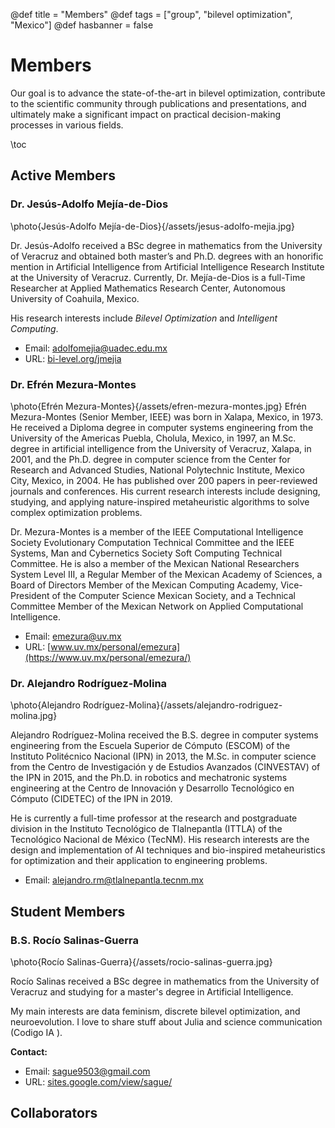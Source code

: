 @def title = "Members"
@def tags = ["group", "bilevel optimization", "Mexico"]
@def hasbanner = false


# Members


Our goal is to advance the state-of-the-art in bilevel optimization, contribute to the scientific community through publications and presentations, and ultimately make a significant impact on practical decision-making processes in various fields.

\toc

## Active Members

### Dr. Jesús-Adolfo Mejía-de-Dios

\photo{Jesús-Adolfo Mejía-de-Dios}{/assets/jesus-adolfo-mejia.jpg}



Dr. Jesús-Adolfo received a BSc degree in mathematics from the University of Veracruz and obtained both master’s and Ph.D. degrees with an honorific mention in Artificial Intelligence from Artificial Intelligence Research Institute at the University of Veracruz.
Currently, Dr. Mejía-de-Dios is a full-Time Researcher at Applied Mathematics Research Center, Autonomous University of Coahuila, Mexico.

His research interests include  _Bilevel Optimization_ and _Intelligent Computing_.

- Email: [adolfomejia@uadec.edu.mx](mailto:adolfomejia@uadec.edu.mx)
- URL: [bi-level.org/jmejia](https://bi-level.org/jmejia/)



### Dr. Efrén Mezura-Montes


\photo{Efrén Mezura-Montes}{/assets/efren-mezura-montes.jpg}
Efrén Mezura-Montes (Senior Member, IEEE) was born in Xalapa, Mexico, in 1973. He received a Diploma degree in computer systems engineering from the University of the Americas Puebla, Cholula, Mexico, in 1997, an M.Sc. degree in artificial intelligence from the University of Veracruz, Xalapa, in 2001, and the Ph.D. degree in computer science from the Center for Research and Advanced Studies, National Polytechnic Institute, Mexico City, Mexico, in 2004. He has published over 200 papers in peer-reviewed journals and conferences. His current research interests include designing, studying, and applying nature-inspired metaheuristic algorithms to
solve complex optimization problems.

Dr. Mezura-Montes is a member of the IEEE Computational Intelligence Society Evolutionary Computation Technical Committee and the IEEE Systems, Man and Cybernetics Society Soft Computing Technical Committee. He is also a member of the Mexican National Researchers System Level III,
a Regular Member of the Mexican Academy of Sciences, a Board of Directors Member of the Mexican Computing Academy, Vice-President of the Computer Science Mexican Society, and a Technical Committee Member of the Mexican Network on Applied Computational Intelligence. 


- Email: [emezura@uv.mx](mailto:emezura@uv.mx)
- URL: [www.uv.mx/personal/emezura](https://www.uv.mx/personal/emezura/)

### Dr. Alejandro Rodríguez-Molina


\photo{Alejandro Rodríguez-Molina}{/assets/alejandro-rodriguez-molina.jpg}

Alejandro Rodríguez-Molina received the B.S. degree in computer systems engineering from the Escuela Superior de Cómputo (ESCOM) of the Instituto Politécnico Nacional (IPN) in 2013, the M.Sc. in computer science from the Centro de Investigación y de Estudios Avanzados (CINVESTAV) of the IPN in 2015, and the Ph.D. in robotics and mechatronic systems engineering at the Centro de Innovación y Desarrollo Tecnológico en Cómputo (CIDETEC) of the IPN in 2019.

He is currently a full-time professor at the research and postgraduate division in the Instituto Tecnológico de Tlalnepantla (ITTLA) of the Tecnológico Nacional de México (TecNM). His research interests are the design and implementation of AI techniques and bio-inspired metaheuristics for optimization and their application to engineering problems.


- Email: [alejandro.rm@tlalnepantla.tecnm.mx](mailto:alejandro.rm@tlalnepantla.tecnm.mx)

## Student Members

### B.S. Rocío Salinas-Guerra

\photo{Rocío Salinas-Guerra}{/assets/rocio-salinas-guerra.jpg}

 Rocío Salinas received a BSc degree in mathematics from the University of Veracruz and studying for a master's degree in Artificial Intelligence.

 My main interests are data feminism, discrete bilevel optimization, and neuroevolution. I love to share stuff about Julia and science communication (Codigo IA ).

**Contact:**

- Email: [sague9503@gmail.com](mailto:sague9503@gmail.com)
- URL: [sites.google.com/view/sague/](https://sites.google.com/view/sague/)



## Collaborators


